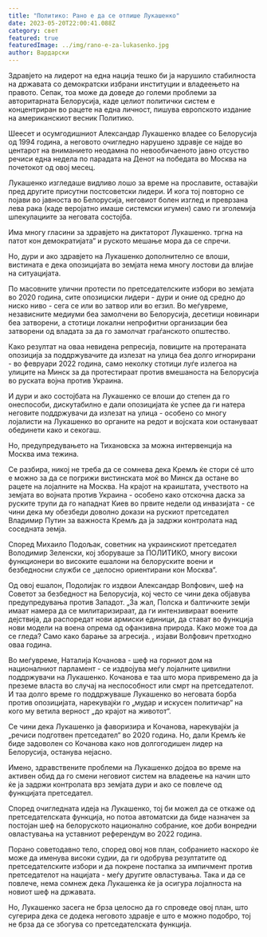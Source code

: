 ```yaml
---
title: "Политико: Рано е да се отпише Лукашенко"
date: 2023-05-20T22:00:41.088Z
category: свет
featured: true
featuredImage: ../img/rano-e-za-lukasenko.jpg
author: Вардарски
---
```

Здравјето на лидерот на една нација тешко би ја нарушило стабилноста на државата со демократски избрани институции и владеењето на правото. Сепак, тоа може да доведе до големи проблеми за авторитарната Белорусија, каде целиот политички систем е концентриран во рацете на една личност, пишува европското издание на американскиот весник Политико.

Шеесет и осумгодишниот Александар Лукашенко владее со Белорусија од 1994 година, а неговото очигледно нарушено здравје се најде во центарот на вниманието неодамна по невообичаеното јавно отсуство речиси една недела по парадата на Денот на победата во Москва на почетокот од овој месец.

Лукашенко изгледаше видливо лошо за време на прославите, оставајќи пред другите присутни постсоветски лидери. И кога тој повторно се појави во јавноста во Белорусија, неговиот болен изглед и преврзана лева рака (каде веројатно имаше системски игумен) само ги зголемија шпекулациите за неговата состојба.

Има многу гласини за здравјето на диктаторот Лукашенко. тргна на патот кон демократијата“ и руското мешање мора да се спречи.

Но, дури и ако здравјето на Лукашенко дополнително се влоши, вистината е дека опозицијата во земјата нема многу лостови да влијае на ситуацијата.

По масовните улични протести по претседателските избори во земјата во 2020 година, сите опозициски лидери - дури и оние од средно до ниско ниво - сега се или во затвор или во егзил. Во меѓувреме, независните медиуми беа замолчени во Белорусија, десетици новинари беа затворени, а стотици локални непрофитни организации беа затворени од владата за да го замолчат граѓанското општество.

Како резултат на оваа невидена репресија, повиците на протераната опозиција за поддржувачите да излезат на улица беа долго игнорирани - во февруари 2022 година, само неколку стотици луѓе излегоа на улиците на Минск за да протестираат против вмешаноста на Белорусија во руската војна против Украина.

И дури и ако состојбата на Лукашенко се влоши до степен да го онеспособи, дискутабилно е дали опозицијата ќе успее да ги натера неговите поддржувачи да излезат на улица - особено со многу лојалисти на Лукашенко во органите на редот и војската кои остануваат обединети како и секогаш.

Но, предупредувањето на Тихановска за можна интервенција на Москва има тежина.

Се разбира, никој не треба да се сомнева дека Кремљ ќе стори сé што е можно за да се погрижи вистинската моќ во Минск да остане во рацете на лојалните на Москва. На крајот на краиштата, учеството на земјата во војната против Украина - особено како отскочна даска за руските трупи да го нападнат Киев во првите недели од инвазијата - се чини дека му обезбеди доволно докази на рускиот претседател Владимир Путин за важноста Кремљ да ја задржи контролата над соседната земја.

Според Михаило Подољак, советник на украинскиот претседател Володимир Зеленски, кој зборуваше за ПОЛИТИКО, многу високи функционери во високите ешалони на белоруските воени и безбедносни служби се „целосно ориентирани кон Москва“.

Од овој ешалон, Подолијак го издвои Александар Волфович, шеф на Советот за безбедност на Белорусија, кој често се чини дека објавува предупредувања против Западот. „За жал, Полска и балтичките земји имаат намера да се милитаризираат, да ги интензивираат воените дејствија, да распоредат нови армиски единици, да стават во функција нови модели на воена опрема од офанзивна природа. Како може тоа да се гледа? Само како барање за агресија. , изјави Волфович претходно оваа година.

Во меѓувреме, Наталија Кочанова - шеф на горниот дом на националниот парламент - се издвојува меѓу лојалните цивилни поддржувачи на Лукашенко. Кочанова е таа што мора привремено да ја преземе власта во случај на неспособност или смрт на претседателот. И таа долго време го поддржуваше Лукашенко во неговата борба против опозицијата, нарекувајќи го „мудар и искусен политичар“ на кого му ветила верност „до крајот на животот“.

Се чини дека Лукашенко ја фаворизира и Кочанова, нарекувајќи ја „речиси подготвен претседател“ во 2020 година. Но, дали Кремљ ќе биде задоволен со Кочанова како нов долгогодишен лидер на Белорусија, останува нејасно.

Имено, здравствените проблеми на Лукашенко дојдоа во време на активен обид да го смени неговиот систем на владеење на начин што ќе ја задржи контролата врз земјата дури и ако се повлече од функцијата претседател.

Според очигледната идеја на Лукашенко, тој би можел да се откаже од претседателската функција, но потоа автоматски да биде назначен за постојан шеф на белоруското национално собрание, кое доби вонредни овластувања на уставниот референдум во 2022 година.

Порано советодавно тело, според овој нов план, собранието наскоро ќе може да именува високи судии, да ги одобрува резултатите од претседателските избори и да покрене постапка за импичмент против претседателот на нацијата - меѓу другите овластувања. Така и да се повлече, нема сомнеж дека Лукашенка ќе ја осигура лојалноста на новиот шеф на државата.

Но, Лукашенко засега не брза целосно да го спроведе овој план, што сугерира дека се додека неговото здравје е што е можно подобро, тој не брза да се збогува со претседателската функција.